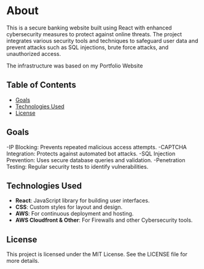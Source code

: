 # About



This is a secure banking website built using React with enhanced cybersecurity measures to protect against online threats. The project integrates various security tools and techniques to safeguard user data and prevent attacks such as SQL injections, brute force attacks, and unauthorized access.

The infrastructure was based on my Portfolio Website

## Table of Contents

- [Goals](#Goals)
- [Technologies Used](#technologies-used)
- [License](#license)

## Goals

-IP Blocking: Prevents repeated malicious access attempts.
-CAPTCHA Integration: Protects against automated bot attacks.
-SQL Injection Prevention: Uses secure database queries and validation.
-Penetration Testing: Regular security tests to identify vulnerabilities.

## Technologies Used

- **React**: JavaScript library for building user interfaces.
- **CSS**: Custom styles for layout and design.
- **AWS**: For continuous deployment and hosting.
- **AWS Cloudfront & Other**: For Firewalls and other Cybersecurity tools.


## License

This project is licensed under the MIT License. See the LICENSE file for more details.
